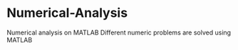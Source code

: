 # Numerical-Analysis
Numerical analysis on MATLAB
Different numeric problems are solved using MATLAB
